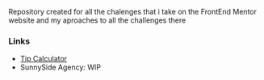 Repository created for all the chalenges that i take on the FrontEnd Mentor website and my aproaches to all the challenges there 

### Links
  - [Tip Calculator](https://jonathancout.github.io/Front-End-Mentor/tip-calculator-app-main/)
  - SunnySide Agency: WIP
